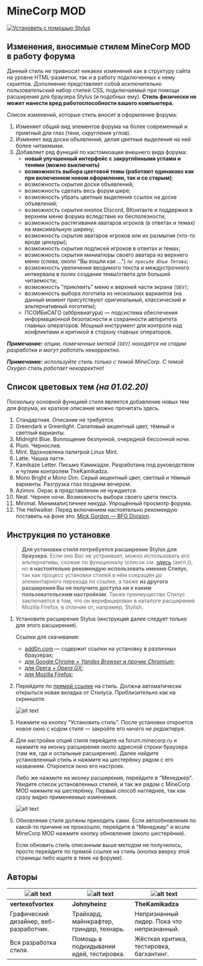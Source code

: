 # MineCorp MOD
[![Установить с помощью Stylus](https://img.shields.io/badge/Install%20directly%20with-Stylus-00adad.svg)](https://raw.githubusercontent.com/vertexofvortex/MCDreloaded/master/corpmod.user.css)

## Изменения, вносимые стилем MineCorp MOD в работу форума
Данный стиль не привносит никаких изменений как в структуру сайта на уровне HTML-разметки, так и в работу подключенных к нему скриптов. Дополнение представляет собой исключительно пользовательский набор стилей CSS, подключаемый при помощи расширения для браузера Stylus (и подобных ему). **Стиль физически не может нанести вред работоспособности вашего компьютера.**

Список изменений, которые стиль вносит в оформление форума:
1. Изменяет общий вид элементов форума на более современный и приятный для глаз (тени, скругления углов).
2. Изменяет вид доски объявлений, делая цветные выделения на ней более читаемыми.
3. Добавляет ряд функций по кастомизации внешнего вида форума:
	* **новый улучшенный интерфейс с закруглёнными углами и тенями (можно выключить)**
	* **возможность выбора цветовой темы (работают одинаково как при включенном новом оформлении, так и со старым)**;
	* возможность скрытия доски объявлений;
	* возможность сделать весь форум шире;
	* возможность убрать цветные выделения ссылок на доске объявлений;
	* возможность скрытия кнопок Discord, ВКонтакте и поддержки в верхнем меню форума вследствие их бесполезности;
	* возможность растягивания аватаров игроков (в ответах и темах) на максимальную ширину;
	* возможность скрытия аватаров игроков или их размытия (что-то вроде цензуры);
	* возможность скрытия подписей игроков в ответах и темах;
	* возможность скрытия миниатюры своего аватара из верхнего меню (слева, около "Вы вошли как ...") *`по просьбе Ильи Титова`*;
	* возможность увеличения вводимого текста и междустрочного интвервала в полях создания темы/ответа для большей читаемости;
	* возможность "приклеить" меню к верхней части экрана `[DEV]`;
	* возможность выбора логотипа из нескольких вариантов (на данный момент присутствуют оригинальный, классический и альтернативный логотипы);
	* ПСОИБиСАГО (аббревиатура) — подсистема обеспечения информационной безопасности и сохранности авторитета главных операторов. Мощный инструмент для контроля над конфликтами и критикой в сторону главных операторов.

***Примечание:** опции, помеченные меткой `[DEV]` находятся на стадии разработки и могут работать некорректно*.

***Примечание:** используйте стиль только с темой MineCorp. С темой Oxygen стиль работает некорректно*!
## Список цветовых тем *(на 01.02.20)*
Поскольку основной функцией стиля является добавление новых тем для форума, их краткое описание можно прочитать здесь.
1. Стандартная. Описание не требуется.
2. Greendark и Greenlight. Салатовый акцентный цвет, тёмный и светлый варианты.
3. Midnight Blue. Воплощение безлунной, очередной бессонной ночи.
4. Plum. Чернослив.
5. Mint. Вдохновлена палитрой Linux Mint.
6. Latte. Чашка латте.
7. Kamikaze Letter. Письмо Камикадзе. Разработана под руководством и чутким контролем TheKamikadza.
8. Mono Bright и Mono Dim. Серый акцентный цвет, светлый и тёмный варианты. Разгрузка глаз поздним вечером.
9. Azimov. Окрас в представлении не нуждается.
10. Neat. Чернее ночи. Возможность выбора своего цвета текста.
11. Minimal. Минималистичнее некуда. Упрощённый просмотр форума.
12. The Hellwalker. Перед включением настоятельно рекомендую поставить на фоне это: [Mick Gordon — BFG Division](https://youtu.be/QHRuTYtSbJQ).
## Инструкция по установке
> **Для установки стиля потребуется расширение Stylus для браузера**. Если оно Вас не устраивает, можно использовать его альтернативы, схожие по функционалу (список см. [здесь](https://github.com/openstyles/stylus/wiki/Stylish-alternatives) (англ.)), но **я настоятельно рекомендую использовать именно Стилус**, так как процесс установки стилей в нём сокращён до элементарного перехода по ссылке, а также **из другого расширения Вы не получите доступа ни к каким пользовательским настройкам**. Также преимущество Стилус заключается в том, что он верифицирован в каталоге расширений Mozilla Firefox, в отличие от, например, Stylish.
1. Установите расширение Stylus (инструкция далее следует только для этого расширения).

	Ссылки для скачивания:
	
	* [add0n.com](https://add0n.com/stylus.html) — содержит ссылки на установку в различных браузерах;
	* [для Google Chrome *+ Yandex Browser и прочие Chromium*](https://chrome.google.com/webstore/detail/stylus/clngdbkpkpeebahjckkjfobafhncgmne);
	* [для Opera *+ Opera GX*](https://addons.opera.com/ru/extensions/details/stylus/);
	* [для Mozilla Firefox](https://addons.mozilla.org/ru/firefox/addon/styl-us/);
2. Перейдите по [прямой ссылке](https://raw.githubusercontent.com/vertexofvortex/MCDreloaded/master/corpmod.user.css) на стиль. Должна автоматически открыться новая вкладка от Стилуса. Приблизительно как на скриншоте.

	![alt text](https://raw.githubusercontent.com/vertexofvortex/MCDreloaded/master/images/example.png "Установка стиля")

3. Нажмите на кнопку "Установить стиль". После установки откроется новое окно с кодом стиля — закройте его _ничего не редактируя_.
4. Для настройки опций стиля перейдите на forum.minecorp.ru и нажмите на иконку расширения около адресной строки браузера (там же, где и остальные расширения). Далее найдите установленный стиль и нажмите на шестерёнку рядом с его названием. Откроется окно его настроек.
	
	Либо же нажмите на иконку расширения, перейдите в "Менеджер". Увидите список установленных стилей, и так же рядом с MineCorp MOD нажмите на шестерёнку. Первый способ нагляднее, так как сразу видно применяемые изменения.
	
	![alt text](https://raw.githubusercontent.com/vertexofvortex/MCDreloaded/master/images/example2.png "Настройки стиля")

5. Обновления стиля должны приходить сами. Если автообновления по какой-то причине не произошло, перейдите в "Менеджер" и возле MineCorp MOD нажмите кнопку обновления (около шестерёнки).
	
	Если обновить стиль описанным выше методом не получилось, просто перейдите по прямой ссылке на стиль (кнопка вверху этой страницы либо ищите в теме на форуме).
## Авторы
![alt text](https://minotar.net/cube/vertexofvortex/150.png) | ![alt text](https://minotar.net/cube/Johnyheinz/150.png) | ![alt text](https://minotar.net/cube/TheKamikadza/150.png)
--- | --- | ---
**vertexofvortex** | **Johnyheinz** | **TheKamikadza**
Графический дизайнер, веб-разработчик. | Трайхард, майнкрафтер, гриндер, технарь. | Непризнанный лидер. Пока что непризнанный.
Вся разработка стиля. | Помощь в подкидывании идей, тестировка. | Жёсткая критика, тестировка, багхантинг.
